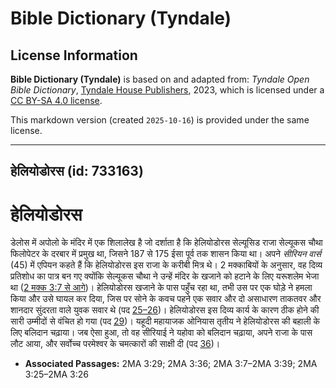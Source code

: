 # Bible Dictionary (Tyndale)

## License Information

**Bible Dictionary (Tyndale)** is based on and adapted from: _Tyndale Open Bible Dictionary_, [Tyndale House Publishers](https://tyndaleopenresources.com/), 2023, which is licensed under a [CC BY-SA 4.0 license](https://creativecommons.org/licenses/by-sa/4.0/legalcode.en).

This markdown version (created `2025-10-16`) is provided under the same license.



--------------------------------

## हेलियोडोरस (id: 733163)

हेलियोडोरस
==========

डेलोस में अपोलो के मंदिर में एक शिलालेख है जो दर्शाता है कि हेलियोडोरस सेल्यूसिड राजा सेल्यूकस चौथा फिलोपेटर के दरबार में प्रमुख था, जिसने 187 से 175 ईसा पूर्व तक शासन किया था। अपने *सीरियन वार्स* (45\) में एपियन कहते हैं कि हेलियोडोरस इस राजा के करीबी मित्र थे। 2 मक्काबियों के अनुसार, वह दिव्य प्रतिशोध का पात्र बन गए क्योंकि सेल्यूकस चौथा ने उन्हें मंदिर के खजाने को हटाने के लिए यरूशलेम भेजा था ([2 मक्क 3:7 से आगे](https://ref.ly/2Macc3:7-2Macc3:39))। हेलियोडोरस खजाने के पास पहुँच रहा था, तभी उस पर एक घोड़े ने हमला किया और उसे घायल कर दिया, जिस पर सोने के कवच पहने एक सवार और दो असाधारण ताकतवर और शानदार सुंदरता वाले युवक सवार थे (पद [25–26](https://ref.ly/2Macc3:25-2Macc3:26))। हेलियोडोरस इस दिव्य कार्य के कारण ठीक होने की सारी उम्मीदों से वंचित हो गया (पद [29](https://ref.ly/2Macc3:29))। यहूदी महायाजक ओनियास तृतीय ने हेलियोडोरस की बहाली के लिए बलिदान चढ़ाया। जब ऐसा हुआ, तो वह सीरियाई ने यहोवा को बलिदान चढ़ाया, अपने राजा के पास लौट आया, और सर्वोच्च परमेश्वर के चमत्कारों की साक्षी दी (पद [36](https://ref.ly/2Macc3:36))। 

* **Associated Passages:** 2MA 3:29; 2MA 3:36; 2MA 3:7–2MA 3:39; 2MA 3:25–2MA 3:26

